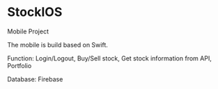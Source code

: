 # StockIOS
Mobile Project

The mobile is build based on Swift.

Function: Login/Logout, Buy/Sell stock, Get stock information from API, Portfolio

Database: Firebase
